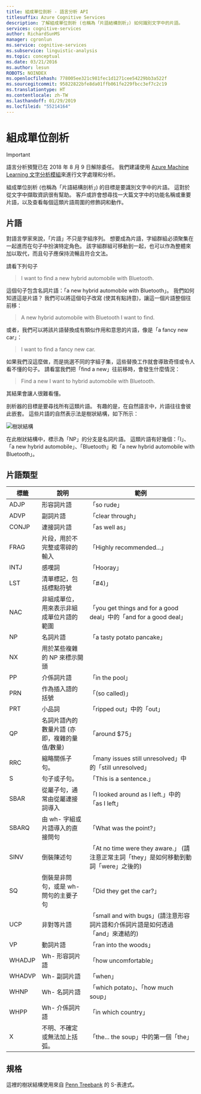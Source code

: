 ```yaml
---
title: 組成單位剖析 - 語言分析 API
titlesuffix: Azure Cognitive Services
description: 了解組成單位剖析 (也稱為「片語結構剖析」) 如何識別文字中的片語。
services: cognitive-services
author: RichardSunMS
manager: cgronlun
ms.service: cognitive-services
ms.subservice: linguistic-analysis
ms.topic: conceptual
ms.date: 03/21/2016
ms.author: lesun
ROBOTS: NOINDEX
ms.openlocfilehash: 778005ee321c981fec1d1271cee54229bb3a522f
ms.sourcegitcommit: 95822822bfe8da01ffb061fe229fbcc3ef7c2c19
ms.translationtype: HT
ms.contentlocale: zh-TW
ms.lasthandoff: 01/29/2019
ms.locfileid: "55214164"
---
```

# <a name="constituency-parsing"></a>組成單位剖析

> [!IMPORTANT]
> 語言分析預覽已在 2018 年 8 月 9 日解除委任。 我們建議使用 [Azure Machine Learning 文字分析模組](https://docs.microsoft.com/azure/machine-learning/studio-module-reference/text-analytics)來進行文字處理和分析。

組成單位剖析 (也稱為「片語結構剖析」) 的目標是要識別文字中的片語。
這對於從文字中擷取資訊很有幫助。
客戶或許會想尋找一大篇文字中的功能名稱或重要片語，以及查看每個這類片語周圍的修飾詞和動作。

## <a name="phrases"></a>片語

對語言學家來說，「片語」不只是字組序列。
想要成為片語，字組群組必須聚集在一起進而在句子中扮演特定角色。
該字組群組可移動到一起，也可以作為整體來加以取代，而且句子應保持流暢且符合文法。

請看下列句子

> I want to find a new hybrid automobile with Bluetooth.

這個句子包含名詞片語：「a new hybrid automobile with Bluetooth」。
我們如何知道這是片語？
我們可以將這個句子改寫 (使其有點詩意)，讓這一個片語整個往前移：

> A new hybrid automobile with Bluetooth I want to find.

或者，我們可以將該片語替換成有類似作用和意思的片語，像是「a fancy new car」：

> I want to find a fancy new car.

如果我們沒這麼做，而是挑選不同的字組子集，這些替換工作就會導致奇怪或令人看不懂的句子。
請看當我們把「find a new」往前移時，會發生什麼情況：

> Find a new I want to hybrid automobile with Bluetooth.

其結果會讓人很難看懂。

剖析器的目標是要尋找所有這類片語。
有趣的是，在自然語言中，片語往往會彼此嵌套。
這些片語的自然表示法是樹狀結構，如下所示：

![樹狀結構](./Images/tree.png)

在此樹狀結構中，標示為「NP」的分支是名詞片語。
這類片語有好幾個：「I」、「a new hybrid automobile」、「Bluetooth」和「a new hybrid automobile with Bluetooth」。

## <a name="phrase-types"></a>片語類型

| 標籤 | 說明 | 範例 |
|-------|-------------|---------|
|ADJP   | 形容詞片語 | 「so rude」 |
|ADVP   | 副詞片語 | 「clear through」 |
|CONJP  | 連接詞片語 | 「as well as」 |
|FRAG   | 片段，用於不完整或零碎的輸入 | 「Highly recommended...」 |
|INTJ   | 感嘆詞 | 「Hooray」 |
|LST    | 清單標記，包括標點符號 | 「#4)」 |
|NAC    | 非組成單位，用來表示非組成單位片語的範圍 |  「you get things and for a good deal」中的「and for a good deal」 |
|NP | 名詞片語 | 「a tasty potato pancake」 |
|NX | 用於某些複雜的 NP 來標示開頭| |
|PP | 介係詞片語| 「in the pool」 |
|PRN    | 作為插入語的括號| 「(so called)」 |
|PRT    | 小品詞| 「ripped out」中的「out」 |
|QP | 名詞片語內的數量片語 (亦即，複雜的量值/數量)| 「around $75」 |
|RRC    | 縮略關係子句。| 「many issues still unresolved」中的「still unresolved」 |
|S  | 句子或子句。 | 「This is a sentence.」
|SBAR   | 從屬子句，通常由從屬連接詞導入 | 「I looked around as I left.」中的「as I left」|
|SBARQ  | 由 wh- 字組或片語導入的直接問句 | 「What was the point?」 |
|SINV   | 倒裝陳述句 | 「At no time were they aware.」 (請注意正常主詞「they」是如何移動到動詞「were」之後的) |
|SQ | 倒裝是非問句，或是 wh- 問句的主要子句 | 「Did they get the car?」 |
|UCP    | 非對等片語| 「small and with bugs」(請注意形容詞片語和介係詞片語是如何透過「and」來連結的)|
|VP | 動詞片語 | 「ran into the woods」 |
|WHADJP | Wh- 形容詞片語 | 「how uncomfortable」 |
|WHADVP | Wh- 副詞片語| 「when」 |
|WHNP   | Wh- 名詞片語| 「which potato」、「how much soup」|
|WHPP   | Wh- 介係詞片語| 「in which country」|
|X  | 不明、不確定或無法加上括弧。| 「the... the soup」中的第一個「the」 |


## <a name="specification"></a>規格

這裡的樹狀結構使用來自 [Penn Treebank](https://catalog.ldc.upenn.edu/LDC99T42) 的 S-表達式。
